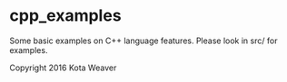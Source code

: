 # cpp_examples

Some basic examples on C++ language features. Please look in src/ for examples.

Copyright 2016 Kota Weaver
